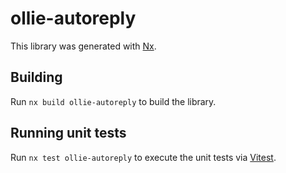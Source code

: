 # ollie-autoreply

This library was generated with [Nx](https://nx.dev).

## Building

Run `nx build ollie-autoreply` to build the library.

## Running unit tests

Run `nx test ollie-autoreply` to execute the unit tests via [Vitest](https://vitest.dev/).
